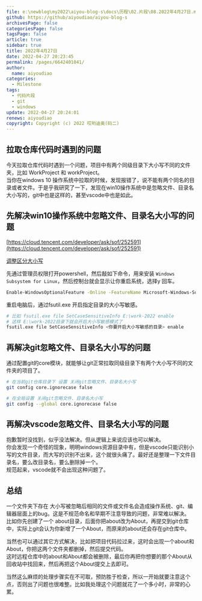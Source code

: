 ```yaml
---
file: e:\newblog\my2022\aiyou-blog-s\docs\历程\02.片段\08.2022年4月27日.md
github: https://github/aiyoudiao/aiyou-blog-s
archivesPage: false
categoriesPage: false
tagsPage: false
article: true
sidebar: true
title: 2022年4月27日
date: 2022-04-27 20:23:45
permalink: /pages/6642401041/
author: 
  name: aiyoudiao
categories: 
  - Milestone
tags: 
  - 代码片段
  - git
  - windows
update: 2022-04-27 20:24:01
renews: aiyoudiao
copyright: Copyright (c) 2022 哎哟迪奥(码二)
---
```


## 拉取仓库代码时遇到的问题

今天拉取仓库代码时遇到一个问题，项目中有两个同级目录下大小写不同的文件夹，比如 WorkProject 和 workProject。  
当你在windows 10 操作系统中拉取的时候，发现报错了，说不能有两个同名的目录或者文件。于是乎我研究了一下，发现在win10操作系统中是忽略文件、目录名大小写的，git中也是这样的，甚至vscode中也是如此。

<!-- more -->

## 先解决win10操作系统中忽略文件、目录名大小写的问题

[https://cloud.tencent.com/developer/ask/sof/252591](https://cloud.tencent.com/developer/ask/sof/252591)

[调整区分大小写](https://docs.microsoft.com/zh-cn/windows/wsl/case-sensitivity)

先通过管理员权限打开powershell，然后敲如下命令，用来安装 `Windows Subsystem for Linux`，然后控制台就会显示让你重启系统，选择y 回车。

```bash
Enable-WindowsOptionalFeature -Online -FeatureName Microsoft-Windows-Subsystem-Linux
```

重启电脑后，通过fsutil.exe 开启指定目录的大小写敏感。

```bash
# 比如 fsutil.exe file SetCaseSensitiveInfo E:\work-2022 enable
# 这样 E:\work-2022目录下就会开启大小写敏感模式了
fsutil.exe file SetCaseSensitiveInfo <你要开启大小写敏感的目录> enable

```

## 再解决git忽略文件、目录名大小写的问题

通过配置git的core模块，就能够让git正常拉取同级目录下有两个大小写不同的文件夹的项目了。

```bash
# 在当前git仓库目录下 设置 关闭git忽略文件、目录名大小写
git config core.ignorecase false

# 在全局设置 关闭git忽略文件、目录名大小写
git config --global core.ignorecase false
```

## 再解决vscode忽略文件、目录名大小写的问题

抱歉暂时没找到，似乎没法解决。但从逻辑上来说应该也可以解决。  
你会发现一个奇怪的现象，明明windows资源目录中有，但是vscode只能识别小写的文件目录，而大写的识别不出来，这个就很头痛了。最好还是整理一下文件目录名，要么改目录名，要么删除掉一个。  
规范起来，vscode就不会出现这种问题了。

## 总结

一个文件夹下存在 大小写被忽略后相同的文件或文件名会造成操作系统、git、编辑器层面上的bug。这是不规范命名和早期不注意导致的问题，非常难以解决。  
比如你先创建了一个 about目录，后面你把about改为About，再提交到git仓库中，实际上git会认为你新增了一个About，而原来的about还会存在git仓库中。  

当然也可以通过其它方式解决，比如把项目代码拉过来，这时会出现一个about和About，你把这两个文件夹都删掉，然后提交代码。  
这时远程仓库中的about和About都会被删除，最后你再把你想要的那个About从回收站中找回来，然后再把这个About提交上去即可。

当然这么麻烦的处理步骤实在不可取，预防胜于检查，所以一开始就要注意这个点，否则出了问题也很难整。比如我处理这个问题就花了一个多小时，非常的心累。